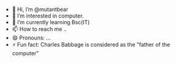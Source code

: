 - 👋 Hi, I’m @mutantbear
- 👀 I’m interested in computer.
- 🌱 I’m currently learning Bsc(IT)
- 📫 How to reach me ..
- 😄 Pronouns: ...
- ⚡ Fun fact: Charles Babbage is considered as the "father of the computer"

<!---
mutantbear/mutantbear is a ✨ special ✨ repository because its `README.md` (this file) appears on your GitHub profile.
You can click the Preview link to take a look at your changes.
--->
